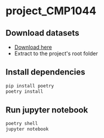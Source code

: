 # project_CMP1044

## Download datasets
- [Download here](https://drive.google.com/file/d/1DjIY9lzxrNLr2rIwxkH2G1QU39r2GmPB/view?usp=sharing)
- Extract to the project's root folder

## Install dependencies
```bash
pip install poetry
poetry install
```

## Run jupyter notebook 
```bash 
poetry shell
jupyter notebook
```